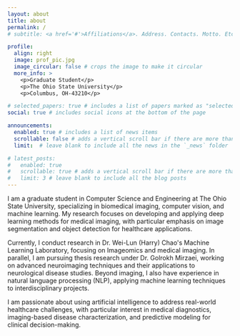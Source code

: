 ```yaml
---
layout: about
title: about
permalink: /
# subtitle: <a href='#'>Affiliations</a>. Address. Contacts. Motto. Etc.

profile:
  align: right
  image: prof_pic.jpg
  image_circular: false # crops the image to make it circular
  more_info: >
    <p>Graduate Student</p>
    <p>The Ohio State University</p>
    <p>Columbus, OH-43210</p>

# selected_papers: true # includes a list of papers marked as "selected={true}"
social: true # includes social icons at the bottom of the page

announcements:
  enabled: true # includes a list of news items
  scrollable: false # adds a vertical scroll bar if there are more than 3 news items
  limit:  # leave blank to include all the news in the `_news` folder

# latest_posts:
#   enabled: true
#   scrollable: true # adds a vertical scroll bar if there are more than 3 new posts items
#   limit: 3 # leave blank to include all the blog posts
---
```

I am a graduate student in Computer Science and Engineering at The Ohio State University, specializing in biomedical imaging, computer vision, and machine learning. My research focuses on developing and applying deep learning methods for medical imaging, with particular emphasis on image segmentation and object detection for healthcare applications.

Currently, I conduct research in Dr. Wei-Lun (Harry) Chao's Machine Learning Laboratory, focusing on Imageomics and medical imaging. In parallel, I am pursuing thesis research under Dr. Golrokh Mirzaei, working on advanced neuroimaging techniques and their applications to neurological disease studies. Beyond imaging, I also have experience in natural language processing (NLP), applying machine learning techniques to interdisciplinary projects.

I am passionate about using artificial intelligence to address real-world healthcare challenges, with particular interest in medical diagnostics, imaging-based disease characterization, and predictive modeling for clinical decision-making.

<!-- Put your address / P.O. box / other info right below your picture. You can also disable any of these elements by editing `profile` property of the YAML header of your `_pages/about.md`. Edit `_bibliography/papers.bib` and Jekyll will render your [publications page](/al-folio/publications/) automatically. -->
<!-- 
Link to your social media connections, too. This theme is set up to use [Font Awesome icons](https://fontawesome.com/) and [Academicons](https://jpswalsh.github.io/academicons/), like the ones below. Add your Facebook, Twitter, LinkedIn, Google Scholar, or just disable all of them. -->
